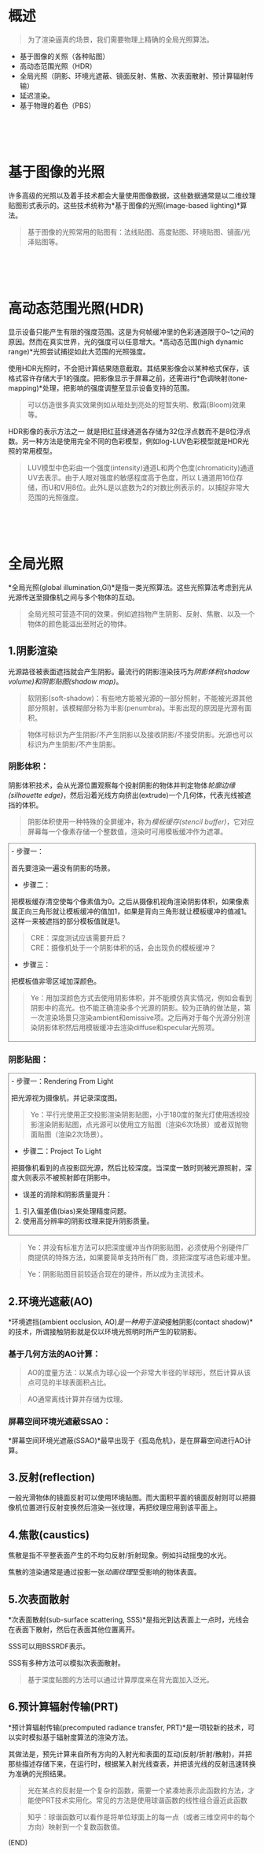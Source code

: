 # 概述    

> 为了渲染逼真的场景，我们需要物理上精确的全局光照算法。    

- 基于图像的关照（各种贴图）    
- 高动态范围光照（HDR）    
- 全局光照（阴影、环境光遮蔽、镜面反射、焦散、次表面散射、预计算辐射传输）    
- 延迟渲染。    
- 基于物理的着色（PBS）    

<br />
<br />
<br />

# 基于图像的光照    

许多高级的光照以及着手技术都会大量使用图像数据，这些数据通常是以二维纹理贴图形式表示的。这些技术统称为*基于图像的光照(image-based lighting)*算法。    

> 基于图像的光照常用的贴图有：法线贴图、高度贴图、环境贴图、镜面/光泽贴图等。    


<br />
<br />
<br />


# 高动态范围光照(HDR)    

显示设备只能产生有限的强度范围。这是为何帧缓冲里的色彩通道限于0~1之间的原因。然而在真实世界，光的强度可以任意增大。*高动态范围(high dynamic range)*光照尝试捕捉如此大范围的光照强度。    

使用HDR光照时，不会把计算结果随意截取。其结果影像会以某种格式保存，该格式容许存储大于1的强度。把影像显示于屏幕之前，还需进行*色调映射(tone-mapping)*处理，把影响的强度调整至显示设备支持的范围。    

> 可以仿造很多真实效果例如从暗处到亮处的短暂失明、敷霜(Bloom)效果等。    

HDR影像的表示方法之一 就是把红蓝绿通道各存储为32位浮点数而不是8位浮点数。另一种方法是使用完全不同的色彩模型，例如log-LUV色彩模型就是HDR光照的常用模型。    

> LUV模型中色彩由一个强度(intensity)通道L和两个色度(chromaticity)通道UV去表示。由于人眼对强度的敏感程度高于色度，所以 L通道用16位存储，而U和V用8位。此外L是以底数为2的对数比例表示的，以捕捉非常大范围的光照强度。    



<br />
<br />
<br />

# 全局光照    

*全局光照(global illumination,GI)*是指一类光照算法。这些光照算法考虑到光从光源传送至摄像机之间与多个物体的互动。    

> 全局光照可营造不同的效果，例如遮挡物产生阴影、反射、焦散、以及一个物体的颜色能溢出至附近的物体。    

## 1.阴影渲染    

光源路径被表面遮挡就会产生阴影。最流行的阴影渲染技巧为*阴影体积(shadow volume)*和*阴影贴图(shadow map)*。    

> 软阴影(soft-shadow)：有些地方能被光源的一部分照射，不能被光源其他部分照射，该模糊部分称为半影(penumbra)。半影出现的原因是光源有面积。        

> 物体可标识为产生阴影/不产生阴影以及接收阴影/不接受阴影。光源也可以标识为产生阴影/不产生阴影。    



### 阴影体积：    

阴影体积技术，会从光源位置观察每个投射阴影的物体并判定物体*轮廓边缘(silhouette edge)*，然后沿着光线方向挤出(extrude)一个几何体，代表光线被遮挡的体积。    

> 阴影体积使用一种特殊的全屏缓冲，称为*模板缓存(stencil buffer)*，它对应屏幕每一个像素存储一个整数值，渲染时可用模板缓冲作为遮罩。      


<div style="padding:5px; border:solid 1px gray">
- 步骤一：  

首先要渲染一遍没有阴影的场景。    

- 步骤二：  

把模板缓存清空使每个像素值为0。之后从摄像机视角渲染阴影体积，如果像素属正向三角形就让模板缓冲的值加1，如果是背向三角形就让模板缓冲的值减1。这样一来被遮挡的部分模板值就是1。    

> CRE：深度测试应该需要开启？  
> CRE：摄像机处于一个阴影体积的话，会出现负的模板缓冲？    

- 步骤三：  

把模板值非零区域加深颜色。    

> Ye：用加深颜色方式去使用阴影体积，并不能模仿真实情况，例如会看到阴影中的高光。也不能正确渲染多个光源的阴影。较为正确的做法是，第一次渲染场景只渲染ambient和emissive项。之后再对于每个光源分别渲染阴影体积然后用模板缓冲去渲染diffuse和specular光照项。    
</div>





### 阴影贴图：  


<div style="padding:5px; border:solid 1px gray">
- 步骤一：Rendering From Light    

把光源视为摄像机，并记录深度图。    

> Ye：平行光使用正交投影渲染阴影贴图，小于180度的聚光灯使用透视投影渲染阴影贴图，点光源可以使用立方贴图（渲染6次场景）或者双抛物面贴图（渲染2次场景）。   


- 步骤二：Project To Light    

把摄像机看到的点投影回光源，然后比较深度。当深度一致时则被光源照射，深度大则表示不被照射即在阴影中。  

- 误差的消除和阴影质量提升：  

1. 引入偏差值(bias)来处理精度问题。  
2. 使用高分辨率的阴影纹理来提升阴影质量。  
</div>
  
> Ye：并没有标准方法可以把深度缓冲当作阴影贴图，必须使用个别硬件厂商提供的特殊方法，如果要简单支持所有厂商，须把深度写进色彩缓冲里。    

> Ye：阴影贴图目前较适合现在的硬件，所以成为主流技术。  



## 2.环境光遮蔽(AO)    

*环境遮挡(ambient occlusion, AO)*是一种用于渲染*接触阴影(contact shadow)*的技术，所谓接触阴影就是仅以环境光照明时所产生的软阴影。  


### 基于几何方法的AO计算：  

> AO的度量方法：以某点为球心设一个非常大半径的半球形，然后计算从该点可见的半球表面积占比。    

> AO通常离线计算并存储为纹理。    

### 屏幕空间环境光遮蔽SSAO：  

*屏幕空间环境光遮蔽(SSAO)*最早出现于《孤岛危机》，是在屏幕空间进行AO计算。    


## 3.反射(reflection)    

一般光滑物体的镜面反射可以使用环境贴图。而大面积平面的镜面反射则可以把摄像机位置进行反射变换然后渲染一张纹理，再把纹理应用到该平面上。    

## 4.焦散(caustics)    

焦散是指不平整表面产生的不均匀反射/折射现象。例如抖动摇曳的水光。    

焦散的渲染通常是通过投影一张*动画纹理*至受影响的物体表面。    


## 5.次表面散射    

*次表面散射(sub-surface scattering, SSS)*是指光到达表面上一点时，光线会在表面下散射，然后在表面其他位置离开。    

SSS可以用BSSRDF表示。    

SSS有多种方法可以模拟次表面散射。    

> 基于深度贴图的方法可以通过计算厚度来在背光面加入泛光。  

## 6.预计算辐射传输(PRT)    

*预计算辐射传输(precomputed radiance transfer, PRT)*是一项较新的技术，可以实时模拟基于辐射度算法的渲染方法。    

其做法是，预先计算来自所有方向的入射光和表面的互动(反射/折射/散射)，并把那些描述存储下来，在运行时，根据某入射光线查表，并把该光线的反射迅速转换为准确的光照结果。    

> 光在某点的反射是一个复杂的函数，需要一个紧凑地表示此函数的方法，才能使PRT技术实用化。常见的方法是使用球谐函数的线性组合逼近此函数

> 知乎：球谐函数可以看作是将单位球面上的每一点（或者三维空间中的每个方向）映射到一个复数函数值。    

(END)





